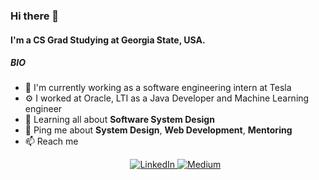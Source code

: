 ### Hi there 👋

#### I'm a CS Grad Studying at Georgia State, USA.

##### BIO

- 🏢 I'm currently working as a software engineering intern at Tesla
- ⚙️ I worked at Oracle, LTI as a Java Developer and Machine Learning engineer
- 🌱 Learning all about **Software System Design**
- 💬 Ping me about **System Design**, **Web Development**, **Mentoring**
- 📫 Reach me <p align="center">
  <a href="https://www.linkedin.com/in/gowthamtnvs" target="_blank">
    <img src="https://img.shields.io/badge/linkedin-%230077B5.svg?&style=for-the-badge&logo=linkedin&logoColor=white&color=071A2C" alt="LinkedIn"/>
  </a>
  <a href="https://medium.com/@gowthamtnvs05" target="_blank">
    <img src="https://img.shields.io/badge/medium-%2312100E.svg?&style=for-the-badge&logo=medium&logoColor=white&color=071A2C" alt="Medium"/>
  </a>
</p>

<!--
**gowtham-star/gowtham-star** is a ✨ _special_ ✨ repository because its `README.md` (this file) appears on your GitHub profile.

Here are some ideas to get you started:

- 🔭 I’m currently working on ...
- 🌱 I’m currently learning ...
- 👯 I’m looking to collaborate on ...
- 🤔 I’m looking for help with ...
- 💬 Ask me about ...
- 📫 How to reach me: ...
- 😄 Pronouns: ...
- ⚡ Fun fact: ...
-->
